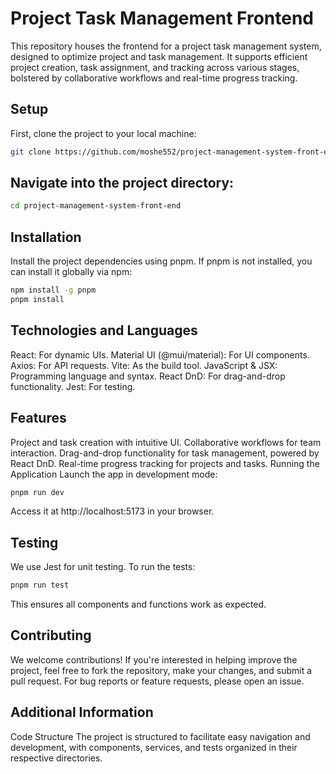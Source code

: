 # Project Task Management Frontend
This repository houses the frontend for a project task management system, designed to optimize project and task management. It supports efficient project creation, task assignment, and tracking across various stages, bolstered by collaborative workflows and real-time progress tracking.

## Setup
First, clone the project to your local machine:

```bash
git clone https://github.com/moshe552/project-management-system-front-end.git
```

## Navigate into the project directory:

```bash
cd project-management-system-front-end
```

## Installation

Install the project dependencies using pnpm. If pnpm is not installed, you can install it globally via npm:

```bash
npm install -g pnpm
pnpm install
```

## Technologies and Languages

React: For dynamic UIs.
Material UI (@mui/material): For UI components.
Axios: For API requests.
Vite: As the build tool.
JavaScript & JSX: Programming language and syntax.
React DnD: For drag-and-drop functionality.
Jest: For testing.

## Features

Project and task creation with intuitive UI.
Collaborative workflows for team interaction.
Drag-and-drop functionality for task management, powered by React DnD.
Real-time progress tracking for projects and tasks.
Running the Application
Launch the app in development mode:

```bash
pnpm run dev
```
Access it at http://localhost:5173 in your browser.

## Testing
We use Jest for unit testing. To run the tests:

```bash
pnpm run test
```
This ensures all components and functions work as expected.

## Contributing
We welcome contributions! If you're interested in helping improve the project, feel free to fork the repository, make your changes, and submit a pull request. For bug reports or feature requests, please open an issue.

## Additional Information
Code Structure
The project is structured to facilitate easy navigation and development, with components, services, and tests organized in their respective directories.
